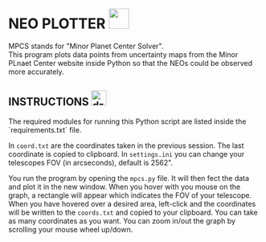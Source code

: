 # NEO PLOTTER&nbsp;<img src="https://raw.githubusercontent.com/9helix/MPCS-Python/main/meteor.ico" width="40">
MPCS stands for "Minor Planet Center Solver".<br>
This program plots data points from uncertainty maps from the Minor PLnaet Center website inside Python so that the NEOs could be observed more accurately.


<h2>INSTRUCTIONS&nbsp;<img src="https://cdn-icons-png.flaticon.com/512/5639/5639230.png" alt="drawing" width="30"/></h2>
The required modules for running this Python script are listed inside the `requirements.txt` file.

In `coord.txt` are the coordinates taken in the previous session. The last coordinate is copied to clipboard.
In `settings.ini` you can change your telescopes FOV (in arcseconds), default is 2562".

You run the program by opening the `mpcs.py` file. It will then fect the data and plot it in the new window.
When you hover with you mouse on the graph, a rectangle will appear which indicates the FOV of your telescope. When you have hovered over a desired area, left-click and the coordinates will be written to the `coords.txt` and copied to your clipboard. You can take as many coordinates as you want.
You can zoom in/out the graph by scrolling your mouse wheel up/down.

 
